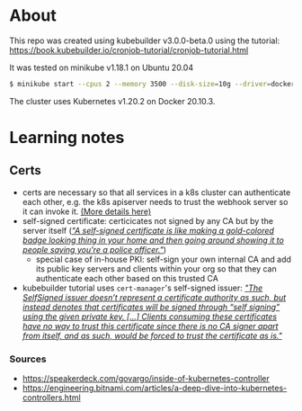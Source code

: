# About

This repo was created using kubebuilder v3.0.0-beta.0 using the tutorial: https://book.kubebuilder.io/cronjob-tutorial/cronjob-tutorial.html

It was tested on minikube v1.18.1 on Ubuntu 20.04
```bash
$ minikube start --cpus 2 --memory 3500 --disk-size=10g --driver=docker --insecure-registry=192.168.49.1:5000
```
The cluster uses Kubernetes v1.20.2 on Docker 20.10.3.

# Learning notes
## Certs
* certs are necessary so that all services in a k8s cluster can authenticate each other, e.g. the k8s apiserver needs to trust the webhook server so it can invoke it. [(More details here)](https://www.youtube.com/watch/gXz4cq3PKdg)
* self-signed certificate: certicicates not signed by any CA but by the server itself ([_"A self-signed certificate is like making a gold-colored badge looking thing in your home and then going around showing it to people saying you're a police officer."_](https://security.stackexchange.com/questions/112768/why-are-self-signed-certificates-not-trusted-and-is-there-a-way-to-make-them-tru#comment202398_112768))
    * special case of in-house PKI: self-sign your own internal CA and add its public key servers and clients within your org so that they can authenticate each other based on this trusted CA
* kubebuilder tutorial uses `cert-manager`'s self-signed issuer: [_"The SelfSigned issuer doesn’t represent a certificate authority as such, but instead denotes that certificates will be signed through “self signing” using the given private key. [...] Clients consuming these certificates have no way to trust this certificate since there is no CA signer apart from itself, and as such, would be forced to trust the certificate as is."_ ](https://cert-manager.io/docs/configuration/selfsigned/)

### Sources
* https://speakerdeck.com/govargo/inside-of-kubernetes-controller
* https://engineering.bitnami.com/articles/a-deep-dive-into-kubernetes-controllers.html